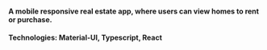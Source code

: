 #### A mobile responsive real estate app, where users can view homes to rent or purchase.

#### Technologies: Material-UI, Typescript, React
